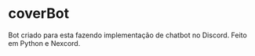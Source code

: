 # coverBot

Bot criado para esta fazendo implementação de chatbot no Discord.
Feito em Python e Nexcord.
